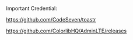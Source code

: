 Important Credential:

https://github.com/CodeSeven/toastr

https://github.com/ColorlibHQ/AdminLTE/releases
